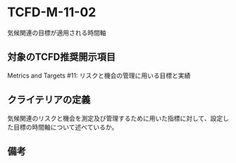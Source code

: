 # TCFD-M-11-02

気候関連の目標が適用される時間軸

## 対象のTCFD推奨開示項目

Metrics and Targets #11: リスクと機会の管理に用いる目標と実績

## クライテリアの定義

気候関連のリスクと機会を測定及び管理するために用いた指標に対して、設定した目標の時間軸について述べているか。

## 備考


